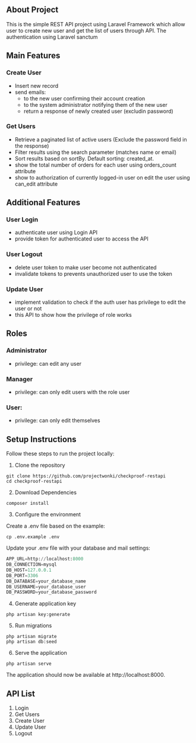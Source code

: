 ## About Project

This is the simple REST API project using Laravel Framework which allow user to create new user and get the list of users through API. The authentication using Laravel sanctum

## Main Features

### Create User
- Insert new record
- send emails:
   - to the new user confirming their account creation
   - to the system administrator notifying them of the new user
   - return a response of newly created user (excludin password)

### Get Users
- Retrieve a paginated list of active users (Exclude the password field in the response)
- Filter results using the search parameter (matches name or email)
- Sort results based on sortBy. Default sorting: created_at.
- show the total number of orders for each user using orders_count attribute
- show to authorization of currently logged-in user on edit the user using can_edit attribute

## Additional Features

### User Login
- authenticate user using Login API
- provide token for authenticated user to access the API

### User Logout
- delete user token to make user become not authenticated
- invalidate tokens to prevents unauthorized user to use the token

### Update User
- implement validation to check if the auth user has privilege to edit the user or not
- this API to show how the privilege of role works

## Roles

### Administrator
- privilege: can edit any user
### Manager
- privilege: can only edit users with the role user
### User:
- privilege: can only edit themselves

## Setup Instructions

Follow these steps to run the project locally:

1. Clone the repository
```
git clone https://github.com/projectwonki/checkproof-restapi
cd checkproof-restapi
```

2. Download Dependencies
```
composer install
```
3. Configure the environment

Create a .env file based on the example:
```
cp .env.example .env
```

Update your .env file with your database and mail settings:

```python
APP_URL=http://localhost:8000
DB_CONNECTION=mysql
DB_HOST=127.0.0.1
DB_PORT=3306
DB_DATABASE=your_database_name
DB_USERNAME=your_database_user
DB_PASSWORD=your_database_password
```

4. Generate application key
```
php artisan key:generate
```
5. Run migrations
```
php artisan migrate
php artisan db:seed
```

6. Serve the application
```
php artisan serve
```
The application should now be available at http://localhost:8000.

## API List
1. Login
2. Get Users
3. Create User
4. Update User
5. Logout